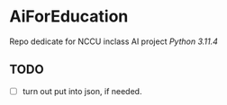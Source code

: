 # AiForEducation
Repo dedicate for NCCU inclass AI project
*Python 3.11.4*

## TODO
- [ ] turn out put into json, if needed.